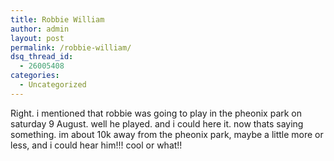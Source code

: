 ```yaml
---
title: Robbie William
author: admin
layout: post
permalink: /robbie-william/
dsq_thread_id:
  - 26005408
categories:
  - Uncategorized
---
```

Right. i mentioned that robbie was going to play in the pheonix park on saturday 9 August. well he played. and i could here it. now thats saying something. im about 10k away from the pheonix park, maybe a little more or less, and i could hear him!!! cool or what!!